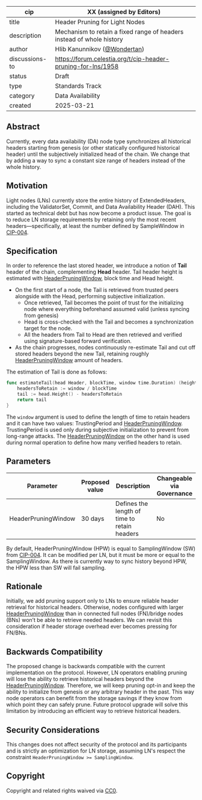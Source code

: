 | cip | XX (assigned by Editors) |
| - | - |
| title | Header Pruning for Light Nodes |
| description | Mechanism to retain a fixed range of headers instead of whole history |
| author | Hlib Kanunnikov ([@Wondertan](https://github.com/Wondertan)) |
| discussions-to | <https://forum.celestia.org/t/cip-header-pruning-for-lns/1958> |
| status | Draft |
| type | Standards Track |
| category | Data Availability |
| created | 2025-03-21 |

## Abstract

Currently, every data availability (DA) node type synchronizes all historical headers starting from genesis (or other statically configured
historical header) until the subjectively initialized head of the chain. We change that by adding a way to sync a
constant size range of headers instead of the whole history.

## Motivation

Light nodes (LNs) currently store the entire history of ExtendedHeaders, including the ValidatorSet, Commit, and
Data Availability Header (DAH). This started as technical debt but has now become a product issue. The goal is to
reduce LN storage requirements by retaining only the most recent headers—specifically, at least the number defined by
SampleWindow in [CIP-004](./cip-004.md).

## Specification

In order to reference the last stored header, we introduce a notion of **Tail** header of the chain, complementing
**Head** header. Tail header height is estimated with [HeaderPruningWindow](#parameters), block time and Head height.

- On the first start of a node, the Tail is retrieved from trusted peers alongside with the Head, performing subjective
initialization.
  - Once retrieved, Tail becomes the point of trust for the initializing node where everything beforehand assumed valid
 (unless syncing from genesis)
  - Head is cross-checked with the Tail and becomes a synchronization target for the node.
  - All the headers from Tail to Head are then retrieved and verified using signature-based forward verification.
- As the chain progresses, nodes continuously re-estimate Tail and cut off stored headers beyond the new Tail, retaining
roughly [HeaderPruningWindow](#parameters) amount of headers.

The estimation of Tail is done as follows:

```go
func estimateTail(head Header, blockTime, window time.Duration) (height uint64) {
    headersToRetain := window / blockTime
    tail := head.Height() - headersToRetain
    return tail
}
```

The `window` argument is used to define the length of time to retain headers
and it can have two values: TrustingPeriod and [HeaderPruningWindow](#parameters).
TrustingPeriod is used only during subjective initialization to prevent from
long-range attacks. The [HeaderPruningWindow](#parameters) on the other hand is
used during normal operation to define how many verified headers to retain.

## Parameters

| Parameter           | Proposed value | Description                                   | Changeable via Governance |
|---------------------|----------------|-----------------------------------------------|---------------------------|
| HeaderPruningWindow | 30 days        | Defines the length of time to retain headers  | No                        |

By default, HeaderPruningWindow (HPW) is equal to SamplingWindow (SW) from [CIP-004](./cip-004.md). It can be modified per LN, but
it must be more or equal to the SamplingWindow. As there is currently way to sync history beyond HPW, the HPW less than
SW will fail sampling.

## Rationale

Initially, we add pruning support only to LNs to ensure reliable header retrieval for historical headers. Otherwise,
nodes configured with larger [HeaderPruningWindow](#parameters) than in connected full nodes (FN)/bridge nodes (BNs) won’t be able to retrieve
needed headers. We can revisit this consideration if header storage overhead ever becomes pressing for FN/BNs.

## Backwards Compatibility

The proposed change is backwards compatible with the current implementation on the protocol. However, LN operators
enabling pruning will lose the ability to retrieve historical headers beyond the [HeaderPruningWindow](#parameters).
Therefore, we will keep pruning opt-in and keep the ability to initialize from genesis or any arbitrary header in the
past. This way node operators can benefit from the storage savings if they know from which point they can safely prune.
Future protocol upgrade will solve this limitation by introducing an efficient way to retrieve historical headers.

## Security Considerations

This changes does not affect security of the protocol and its participants and is strictly an optimization for LN storage, assuming LN's respect the constraint `HeaderPruningWindow >= SamplingWindow`.

## Copyright

Copyright and related rights waived via [CC0](https://github.com/celestiaorg/CIPs/blob/main/LICENSE).
